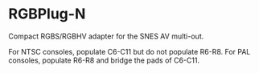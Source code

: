# RGBPlug-N
Compact RGBS/RGBHV adapter for the SNES AV multi-out.

For NTSC consoles, populate C6-C11 but do not populate R6-R8. For PAL consoles, populate R6-R8 and bridge the pads of C6-C11.
